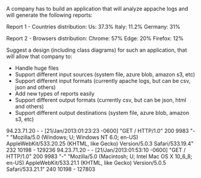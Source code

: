 A company has to build an application that will analyze appache logs and will generate the following reports:

Report 1 - Countries distribution:
Us: 37.3%
Italy: 11.2%
Germany: 31%


Report 2 - Browsers distribution:
Chrome: 57%
Edge: 20%
Firefox: 12%


Suggest a design (including class diagrams) for such an application, that will allow that company to:
* Handle huge files
* Support different input sources (system file, azure blob, amazon s3, etc)
* Support different input formats (currently apache logs, but can be csv, json and others)
* Add new types of reports easily
* Support different output formats (currently csv, but can be json, html and others)
* Support different output destinations (system file, azure blob, amazon s3, etc)

94.23.71.20 - - [21/Jan/2013:01:23:23 -0600] "GET / HTTP/1.0" 200 9983 "-" "Mozilla/5.0 (Windows; U; Windows NT 6.0; en-US) AppleWebKit/533.20.25 (KHTML, like Gecko) Version/5.0.3 Safari/533.19.4" 232 10198 - 129236
94.23.71.20 - - [21/Jan/2013:01:53:10 -0600] "GET / HTTP/1.0" 200 9983 "-" "Mozilla/5.0 (Macintosh; U; Intel Mac OS X 10_6_8; en-US) AppleWebKit/533.21.1 (KHTML, like Gecko) Version/5.0.5 Safari/533.21.1" 240 10198 - 127803
